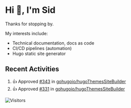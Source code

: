 # Hi 👋, I'm Sid

Thanks for stopping by. 

My interests include:
- Technical documentation, docs as code
- CI/CD pipelines (automation)
- Hugo static site generator

## Recent Activities

<!--RECENT_ACTIVITY:start-->
1. 👍 Approved [#343](https://github.com/gohugoio/hugoThemesSiteBuilder/pull/343#pullrequestreview-1602606812) in [gohugoio/hugoThemesSiteBuilder](https://github.com/gohugoio/hugoThemesSiteBuilder)<br>
2. 👍 Approved [#331](https://github.com/gohugoio/hugoThemesSiteBuilder/pull/331#pullrequestreview-1600843772) in [gohugoio/hugoThemesSiteBuilder](https://github.com/gohugoio/hugoThemesSiteBuilder)<br>
<!--RECENT_ACTIVITY:end-->

![Visitors](https://api.visitorbadge.io/api/visitors?path=https%3A%2F%2Fgithub.com%2Fhugo-sid%2Fhugo-sid&countColor=%2337d67a&style=flat&labelStyle=upper)
